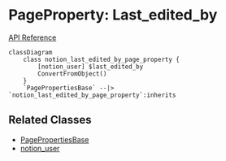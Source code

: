 # PageProperty: Last_edited_by

[API Reference](https://developers.notion.com/reference/page-property-values#last-edited-by)

```mermaid
classDiagram
    class notion_last_edited_by_page_property {
        [notion_user] $last_edited_by
        ConvertFromObject()
    }
    `PagePropertiesBase` --|> `notion_last_edited_by_page_property`:inherits
```

## Related Classes

- [PagePropertiesBase](./00_pp_base.md)
- [notion_user](../../User/01_user.md)

